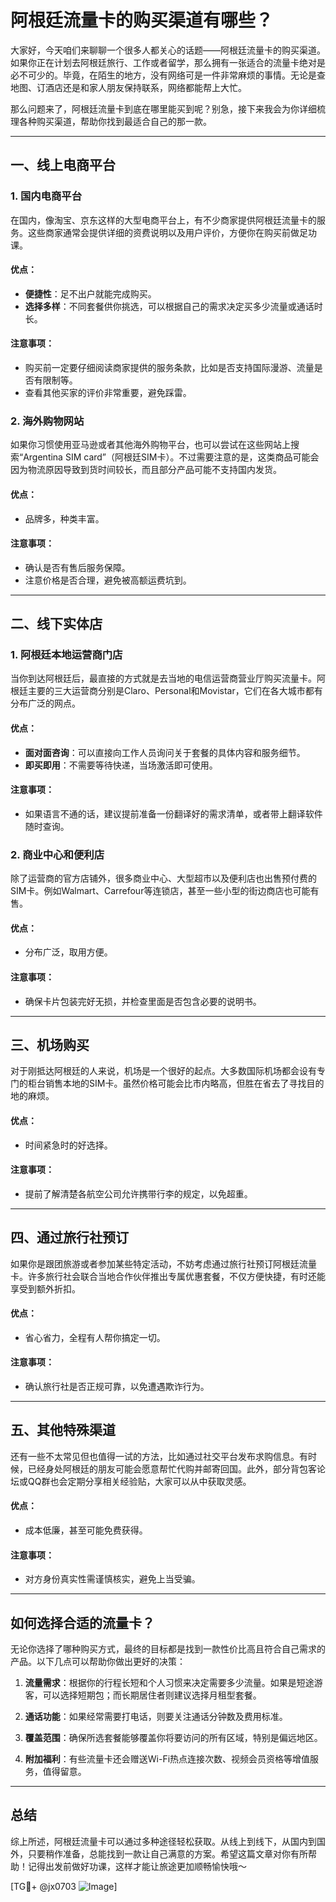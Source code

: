 # 阿根廷流量卡的购买渠道有哪些？

大家好，今天咱们来聊聊一个很多人都关心的话题——阿根廷流量卡的购买渠道。如果你正在计划去阿根廷旅行、工作或者留学，那么拥有一张适合的流量卡绝对是必不可少的。毕竟，在陌生的地方，没有网络可是一件非常麻烦的事情。无论是查地图、订酒店还是和家人朋友保持联系，网络都能帮上大忙。

那么问题来了，阿根廷流量卡到底在哪里能买到呢？别急，接下来我会为你详细梳理各种购买渠道，帮助你找到最适合自己的那一款。

---

## 一、线上电商平台

### 1. 国内电商平台
在国内，像淘宝、京东这样的大型电商平台上，有不少商家提供阿根廷流量卡的服务。这些商家通常会提供详细的资费说明以及用户评价，方便你在购买前做足功课。

#### 优点：
- **便捷性**：足不出户就能完成购买。
- **选择多样**：不同套餐供你挑选，可以根据自己的需求决定买多少流量或通话时长。
  
#### 注意事项：
- 购买前一定要仔细阅读商家提供的服务条款，比如是否支持国际漫游、流量是否有限制等。
- 查看其他买家的评价非常重要，避免踩雷。

### 2. 海外购物网站
如果你习惯使用亚马逊或者其他海外购物平台，也可以尝试在这些网站上搜索“Argentina SIM card”（阿根廷SIM卡）。不过需要注意的是，这类商品可能会因为物流原因导致到货时间较长，而且部分产品可能不支持国内发货。

#### 优点：
- 品牌多，种类丰富。
  
#### 注意事项：
- 确认是否有售后服务保障。
- 注意价格是否合理，避免被高额运费坑到。

---

## 二、线下实体店

### 1. 阿根廷本地运营商门店
当你到达阿根廷后，最直接的方式就是去当地的电信运营商营业厅购买流量卡。阿根廷主要的三大运营商分别是Claro、Personal和Movistar，它们在各大城市都有分布广泛的网点。

#### 优点：
- **面对面咨询**：可以直接向工作人员询问关于套餐的具体内容和服务细节。
- **即买即用**：不需要等待快递，当场激活即可使用。

#### 注意事项：
- 如果语言不通的话，建议提前准备一份翻译好的需求清单，或者带上翻译软件随时查询。

### 2. 商业中心和便利店
除了运营商的官方店铺外，很多商业中心、大型超市以及便利店也出售预付费的SIM卡。例如Walmart、Carrefour等连锁店，甚至一些小型的街边商店也可能有售。

#### 优点：
- 分布广泛，取用方便。
  
#### 注意事项：
- 确保卡片包装完好无损，并检查里面是否包含必要的说明书。

---

## 三、机场购买

对于刚抵达阿根廷的人来说，机场是一个很好的起点。大多数国际机场都会设有专门的柜台销售本地的SIM卡。虽然价格可能会比市内略高，但胜在省去了寻找目的地的麻烦。

#### 优点：
- 时间紧急时的好选择。
  
#### 注意事项：
- 提前了解清楚各航空公司允许携带行李的规定，以免超重。

---

## 四、通过旅行社预订

如果你是跟团旅游或者参加某些特定活动，不妨考虑通过旅行社预订阿根廷流量卡。许多旅行社会联合当地合作伙伴推出专属优惠套餐，不仅方便快捷，有时还能享受到额外折扣。

#### 优点：
- 省心省力，全程有人帮你搞定一切。
  
#### 注意事项：
- 确认旅行社是否正规可靠，以免遭遇欺诈行为。

---

## 五、其他特殊渠道

还有一些不太常见但也值得一试的方法，比如通过社交平台发布求购信息。有时候，已经身处阿根廷的朋友可能会愿意帮忙代购并邮寄回国。此外，部分背包客论坛或QQ群也会定期分享相关经验贴，大家可以从中获取灵感。

#### 优点：
- 成本低廉，甚至可能免费获得。
  
#### 注意事项：
- 对方身份真实性需谨慎核实，避免上当受骗。

---

## 如何选择合适的流量卡？

无论你选择了哪种购买方式，最终的目标都是找到一款性价比高且符合自己需求的产品。以下几点可以帮助你做出更好的决策：

1. **流量需求**：根据你的行程长短和个人习惯来决定需要多少流量。如果是短途游客，可以选择短期包；而长期居住者则建议选择月租型套餐。
   
2. **通话功能**：如果经常需要打电话，则要关注通话分钟数及费用标准。

3. **覆盖范围**：确保所选套餐能够覆盖你将要访问的所有区域，特别是偏远地区。

4. **附加福利**：有些流量卡还会赠送Wi-Fi热点连接次数、视频会员资格等增值服务，值得留意。

---

## 总结

综上所述，阿根廷流量卡可以通过多种途径轻松获取。从线上到线下，从国内到国外，只要稍作准备，总能找到一款让自己满意的方案。希望这篇文章对你有所帮助！记得出发前做好功课，这样才能让旅途更加顺畅愉快哦～

[TG💪+ @jx0703 ![Image](https://github.com/user-attachments/assets/dbca1d08-cadb-493c-b0ec-ad6f7a83f270)]